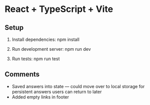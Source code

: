 # React + TypeScript + Vite

## Setup

1. Install dependencies:
   npm install

2. Run development server:
   npm run dev

3. Run tests:
   npm run test

## Comments

- Saved answers into state — could move over to local storage for persistent answers users can return to later
- Added empty links in footer

